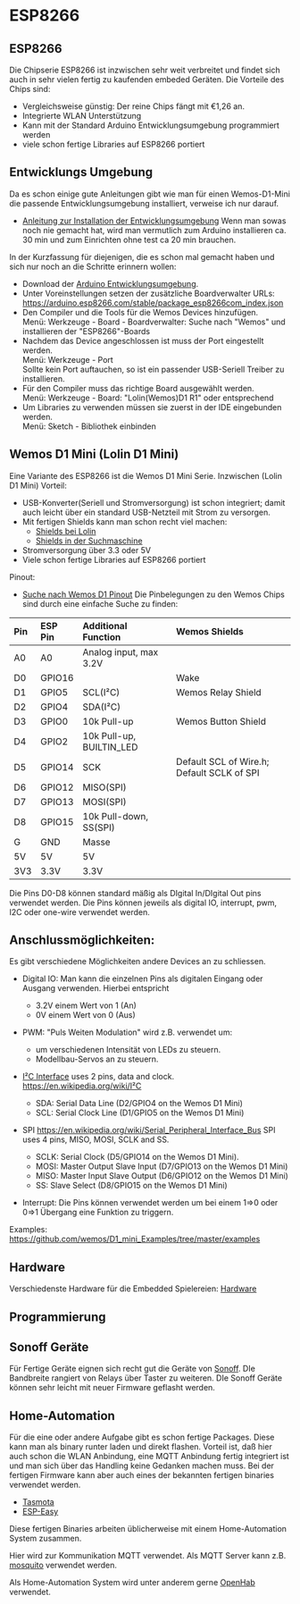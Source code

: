 ESP8266
=======


ESP8266
-------

Die Chipserie ESP8266 ist inzwischen sehr weit verbreitet und findet sich auch in sehr vielen fertig zu kaufenden embeded Geräten.
Die Vorteile des Chips sind:
 - Vergleichsweise günstig: Der reine Chips fängt mit €1,26 an.
 - Integrierte WLAN Unterstützung
 - Kann mit der Standard Arduino Entwicklungsumgebung programmiert werden
 - viele schon fertige Libraries auf ESP8266 portiert



Entwicklungs Umgebung
---------------------
Da es schon einige gute Anleitungen gibt wie man für einen Wemos-D1-Mini die passende Entwicklungsumgebung installiert, verweise ich nur darauf.

 - [Anleitung zur Installation der Entwicklungsumgebung](https://makesmart.net/esp8266-d1-mini-programmieren/)
   Wenn man sowas noch nie gemacht hat, wird man vermutlich zum Arduino installieren ca. 30 min und zum Einrichten ohne test ca 20 min brauchen.

In der Kurzfassung für diejenigen, die es schon mal gemacht haben und sich nur noch an die Schritte erinnern wollen:
   + Download der [Arduino Entwicklungsumgebung](https://www.arduino.cc/en/Main/Software).
   + Unter Voreinstellungen setzen der zusätzliche Boardverwalter URLs:</br>
     https://arduino.esp8266.com/stable/package_esp8266com_index.json
   + Den Compiler und die Tools für die Wemos Devices hinzufügen.</br>
     Menü: Werkzeuge - Board - Boardverwalter: Suche nach "Wemos" und installieren der "ESP8266"-Boards
   + Nachdem das Device angeschlossen ist muss der Port eingestellt werden.</br>
     Menü: Werkzeuge - Port</br>
     Sollte kein Port auftauchen, so ist ein passender USB-Seriell Treiber zu installieren.
   + Für den Compiler muss das richtige Board ausgewählt werden.</br>
     Menü: Werkzeuge - Board: "Lolin(Wemos)D1 R1" oder entsprechend
   + Um Libraries zu verwenden müssen sie zuerst in der IDE eingebunden werden.</br>
     Menü: Sketch - Bibliothek einbinden


Wemos D1 Mini (Lolin D1 Mini)
-----------------------------

Eine Variante des ESP8266 ist die Wemos D1 Mini Serie. Inzwischen (Lolin D1 Mini)
Vorteil:
 - USB-Konverter(Seriell und Stromversorgung) ist schon integriert; damit auch leicht über ein standard USB-Netzteil mit Strom zu versorgen.
 - Mit fertigen Shields kann man schon recht viel machen:
    + [Shields bei Lolin](https://www.wemos.cc/en/latest/d1_mini_shiled/index.html)
    + [Shields in der Suchmaschine](https://duckduckgo.com/?q=wemos+d1+mini+shield&t=canonical&iax=images&ia=images) 
 - Stromversorgung über 3.3 oder 5V
 - Viele schon fertige Libraries auf ESP8266 portiert

   
Pinout:
 - [Suche nach Wemos D1 Pinout](https://duckduckgo.com/?q=wemos+d1+pinout&t=canonical&iar=images&iax=images&ia=images)
   Die Pinbelegungen zu den Wemos Chips sind durch eine einfache Suche zu finden:

 | Pin |ESP Pin | Additional Function    | Wemos Shields         |
 |:----|:-------|:-----------------------|:----------------------|
 | A0  | A0	| Analog input, max 3.2V |			
 | D0  | GPIO16	|		    	 | Wake 	        
 | D1  | GPIO5	| SCL(I²C) 		 | Wemos Relay Shield    
 | D2  | GPIO4	| SDA(I²C)		 | 
 | D3  | GPIO0	| 10k Pull-up 		 | Wemos Button Shield   
 | D4  | GPIO2	| 10k Pull-up, BUILTIN_LED  | 	       		
 | D5  | GPIO14	| SCK 	       		 | Default SCL of Wire.h; Default SCLK of SPI
 | D6  | GPIO12	| MISO(SPI) 		 | 
 | D7  | GPIO13	| MOSI(SPI) 		 | 
 | D8  | GPIO15	| 10k Pull-down, SS(SPI) |
 | G   | GND	| Masse 		 |
 | 5V  | 5V 	| 5V 			 |
 | 3V3 | 3.3V 	| 3.3V		 	 |

Die Pins D0-D8 können standard mäßig als DIgital In/DIgital Out pins verwendet werden.
Die Pins können jeweils als digital IO, interrupt, pwm, I2C oder one-wire verwendet werden.

Anschlussmöglichkeiten:
-----------------------

Es gibt verschiedene Möglichkeiten andere Devices an zu schliessen.

 - Digital IO:
   Man kann die einzelnen Pins als digitalen Eingang oder Ausgang verwenden.
   Hierbei entspricht
    + 3.2V einem Wert von 1 (An)
    + 0V einem Wert von 0 (Aus)

 - PWM:
   "Puls Weiten Modulation" wird z.B. verwendet um:
   	 + um verschiedenen Intensität von LEDs zu steuern.
	 + Modellbau-Servos an zu steuern.

 - [I²C Interface](https://de.wikipedia.org/wiki/I%C2%B2C)
  uses 2 pins, data and clock.
  https://en.wikipedia.org/wiki/I²C

    + SDA: Serial Data Line (D2/GPIO4 on the Wemos D1 Mini)
    + SCL: Serial Clock Line (D1/GPIO5 on the Wemos D1 Mini)

 - SPI
  https://en.wikipedia.org/wiki/Serial_Peripheral_Interface_Bus
  SPI uses 4 pins, MISO, MOSI, SCLK and SS.

    + SCLK: Serial Clock (D5/GPIO14 on the Wemos D1 Mini).
    + MOSI: Master Output Slave Input (D7/GPIO13 on the Wemos D1 Mini)
    + MISO: Master Input Slave Output (D6/GPIO12 on the Wemos D1 Mini)
    + SS: Slave Select (D8/GPIO15 on the Wemos D1 Mini)

 - Interrupt:
   Die Pins können verwendet werden um bei einem 1=>0 oder 0=>1 Übergang eine Funktion zu triggern.

Examples:
https://github.com/wemos/D1_mini_Examples/tree/master/examples

Hardware
--------
Verschiedenste Hardware für die Embedded Spielereien:
[Hardware](Embedded-Hardware.md)


Programmierung
--------------


Sonoff Geräte
-------------
Für Fertige Geräte eignen sich recht gut die Geräte von [Sonoff](https://duckduckgo.com/?q=sonoff&t=canonical&iax=images&ia=images). DIe Bandbreite rangiert von Relays über Taster zu weiteren. DIe Sonoff Geräte können sehr leicht mit neuer Firmware geflasht werden.




Home-Automation
---------------

Für die eine oder andere Aufgabe gibt es schon fertige Packages. Diese kann man als binary runter laden und direkt flashen. Vorteil ist, daß hier auch schon die WLAN Anbindung, eine MQTT Anbindung fertig integriert ist und man sich über das Handling keine Gedanken machen muss.
Bei der fertigen Firmware kann aber auch eines der bekannten fertigen binaries verwendet werden.
 - [Tasmota](https://github.com/arendst/Tasmota)
 - [ESP-Easy](https://www.letscontrolit.com/wiki/index.php/ESPEasy)

Diese fertigen Binaries arbeiten üblicherweise mit einem Home-Automation System zusammen.

Hier wird zur Kommunikation MQTT verwendet. Als MQTT Server kann z.B. [mosquito](https://mosquitto.org/) verwendet werden.

Als Home-Automation System wird unter anderem gerne [OpenHab](https://www.openhab.org/) verwendet.
